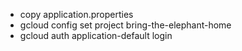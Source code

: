 - copy application.properties
- gcloud config set project bring-the-elephant-home
- gcloud auth application-default login
